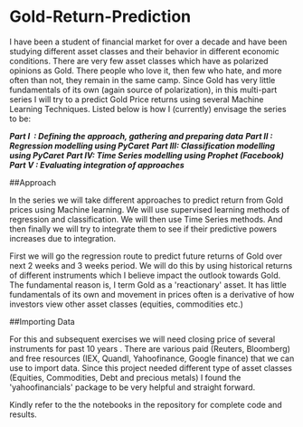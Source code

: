 # Gold-Return-Prediction
I have been a student of financial market for over a decade and have been studying different asset classes and their behavior in different economic conditions. There are very few asset classes which have as polarized opinions as Gold. There people who love it, then few who hate, and more often than not, they remain in the same camp. Since Gold has very little fundamentals of its own (again source of polarization), in this multi-part series I will try to a predict Gold Price returns using several Machine Learning Techniques. Listed below is how I (currently) envisage the series to be:

***Part I   : Defining the approach, gathering and preparing data***
***Part II : Regression modelling using PyCaret***
***Part III: Classification modelling using PyCaret***
***Part IV: Time Series modelling using Prophet (Facebook)***
***Part V : Evaluating integration of approaches***

##Approach

In the series we will take different approaches to predict return from Gold prices using Machine learning. We will use supervised learning methods of regression and classification. We will then use Time Series methods. And then finally we will try to integrate them to see if their predictive powers increases due to integration.

First we will go the regression route to predict future returns of Gold over next 2 weeks and 3 weeks period. We will do this by using historical returns of different instruments which I believe impact the outlook towards Gold. The fundamental reason is, I term Gold as a 'reactionary' asset. It has little fundamentals of its own and movement in prices often is a derivative of how investors view other asset classes (equities, commodities etc.)

##Importing Data

For this and subsequent exercises we will need closing price of several instruments for past 10 years . There are various paid (Reuters, Bloomberg) and free resources (IEX, Quandl, Yahoofinance, Google finance) that we can use to import data. Since this project needed different type of asset classes (Equities, Commodities, Debt and precious metals) I found the 'yahoofinancials' package to be very helpful and straight forward.

Kindly refer to the the notebooks in the repository for complete code and results.
